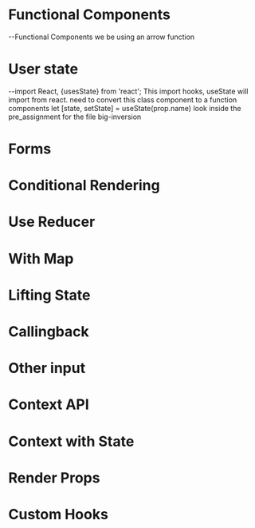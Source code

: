 # Functional Components
--Functional Components we be using an arrow function



# User state
--import React, {usesState} from 'react';
This import hooks, useState will import from react. need 
to convert this class component to a function components
let [state, setState] = useState(prop.name)
look inside the  pre_assignment for the file big-inversion





# Forms







# Conditional Rendering










# Use Reducer






# With Map





# Lifting State





# Callingback






# Other input






# Context API





# Context with State




# Render Props




# Custom Hooks




